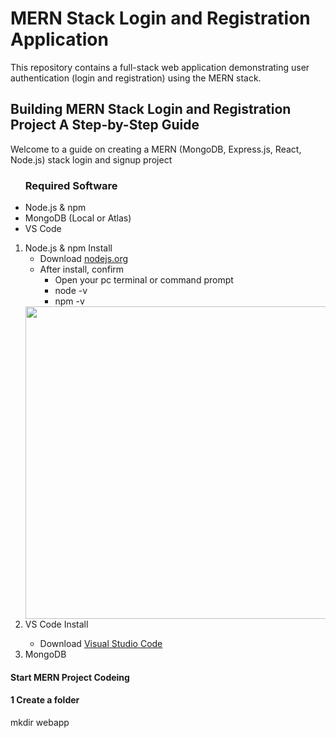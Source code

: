 <h1>MERN Stack Login and Registration Application</h1>
<p>This repository contains a full-stack web application demonstrating user authentication (login and registration) using the MERN stack.</p>
<h2>Building MERN Stack Login and Registration Project A Step-by-Step Guide</h2>
<p>Welcome to a guide on creating a MERN (MongoDB, Express.js, React, Node.js) stack login and signup project</p>
<ul><h3>Required Software</h3>
<li>Node.js & npm</li>
<li>MongoDB (Local or Atlas)</li>
<li>VS Code</li></ul>
<ol>
<li>Node.js & npm Install<ul>
  <li>Download <a href="https://nodejs.org/en">nodejs.org</a></li>
  <li>After install, confirm<ul type="square">
    <li>Open your pc terminal or command prompt</li>
    <li>node -v</li>
    <li>npm -v</li>
</li></ul></li></ul></li>
<img src="https://drive.google.com/uc?export=view&id=1KM37IJKHyHBrNmgcAk7Ddoqi4accIFbT" width="500"/>
<li>VS Code Install</li>
<ul><li>Download <a href="https://code.visualstudio.com/">Visual Studio Code</a></li></ul>
<li>MongoDB </li>

</li>
</ol>
<h4>Start MERN Project Codeing</h4>
<h4>1 Create a folder</h4>
    <p>mkdir webapp</p>





















